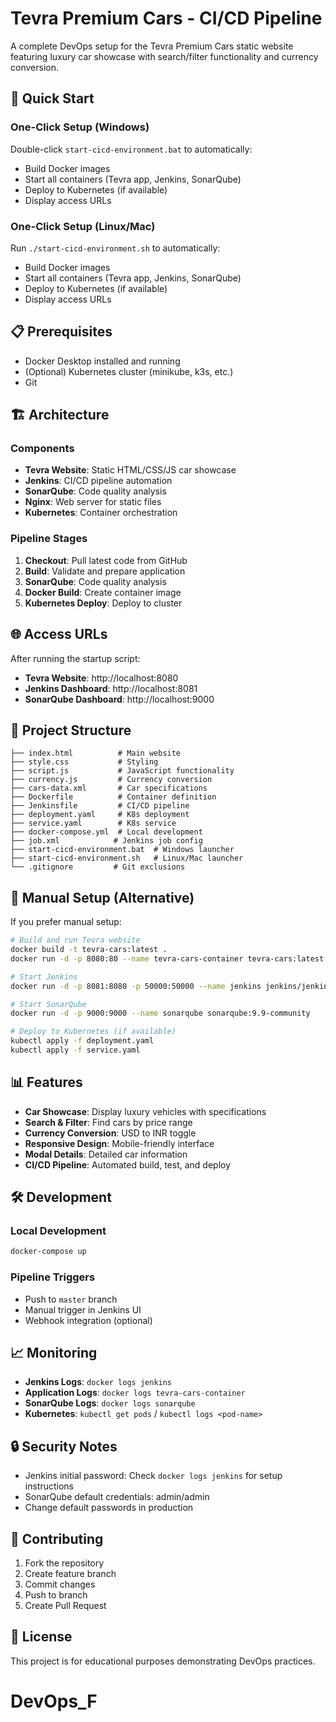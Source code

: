 # Tevra Premium Cars - CI/CD Pipeline

A complete DevOps setup for the Tevra Premium Cars static website featuring luxury car showcase with search/filter functionality and currency conversion.

## 🚀 Quick Start

### One-Click Setup (Windows)
Double-click `start-cicd-environment.bat` to automatically:
- Build Docker images
- Start all containers (Tevra app, Jenkins, SonarQube)
- Deploy to Kubernetes (if available)
- Display access URLs

### One-Click Setup (Linux/Mac)
Run `./start-cicd-environment.sh` to automatically:
- Build Docker images
- Start all containers (Tevra app, Jenkins, SonarQube)
- Deploy to Kubernetes (if available)
- Display access URLs

## 📋 Prerequisites

- Docker Desktop installed and running
- (Optional) Kubernetes cluster (minikube, k3s, etc.)
- Git

## 🏗️ Architecture

### Components
- **Tevra Website**: Static HTML/CSS/JS car showcase
- **Jenkins**: CI/CD pipeline automation
- **SonarQube**: Code quality analysis
- **Nginx**: Web server for static files
- **Kubernetes**: Container orchestration

### Pipeline Stages
1. **Checkout**: Pull latest code from GitHub
2. **Build**: Validate and prepare application
3. **SonarQube**: Code quality analysis
4. **Docker Build**: Create container image
5. **Kubernetes Deploy**: Deploy to cluster

## 🌐 Access URLs

After running the startup script:
- **Tevra Website**: http://localhost:8080
- **Jenkins Dashboard**: http://localhost:8081
- **SonarQube Dashboard**: http://localhost:9000

## 📁 Project Structure

```
├── index.html          # Main website
├── style.css           # Styling
├── script.js           # JavaScript functionality
├── currency.js         # Currency conversion
├── cars-data.xml       # Car specifications
├── Dockerfile          # Container definition
├── Jenkinsfile         # CI/CD pipeline
├── deployment.yaml     # K8s deployment
├── service.yaml        # K8s service
├── docker-compose.yml  # Local development
├── job.xml            # Jenkins job config
├── start-cicd-environment.bat  # Windows launcher
├── start-cicd-environment.sh   # Linux/Mac launcher
└── .gitignore         # Git exclusions
```

## 🔧 Manual Setup (Alternative)

If you prefer manual setup:

```bash
# Build and run Tevra website
docker build -t tevra-cars:latest .
docker run -d -p 8080:80 --name tevra-cars-container tevra-cars:latest

# Start Jenkins
docker run -d -p 8081:8080 -p 50000:50000 --name jenkins jenkins/jenkins:lts

# Start SonarQube
docker run -d -p 9000:9000 --name sonarqube sonarqube:9.9-community

# Deploy to Kubernetes (if available)
kubectl apply -f deployment.yaml
kubectl apply -f service.yaml
```

## 📊 Features

- **Car Showcase**: Display luxury vehicles with specifications
- **Search & Filter**: Find cars by price range
- **Currency Conversion**: USD to INR toggle
- **Responsive Design**: Mobile-friendly interface
- **Modal Details**: Detailed car information
- **CI/CD Pipeline**: Automated build, test, and deploy

## 🛠️ Development

### Local Development
```bash
docker-compose up
```

### Pipeline Triggers
- Push to `master` branch
- Manual trigger in Jenkins UI
- Webhook integration (optional)

## 📈 Monitoring

- **Jenkins Logs**: `docker logs jenkins`
- **Application Logs**: `docker logs tevra-cars-container`
- **SonarQube Logs**: `docker logs sonarqube`
- **Kubernetes**: `kubectl get pods` / `kubectl logs <pod-name>`

## 🔒 Security Notes

- Jenkins initial password: Check `docker logs jenkins` for setup instructions
- SonarQube default credentials: admin/admin
- Change default passwords in production

## 🤝 Contributing

1. Fork the repository
2. Create feature branch
3. Commit changes
4. Push to branch
5. Create Pull Request

## 📄 License
This project is for educational purposes demonstrating DevOps practices.
# DevOps_F
